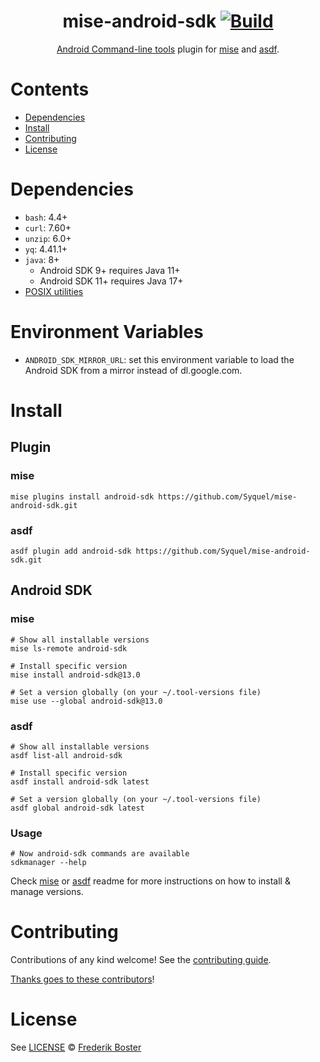 <div align="center">

# mise-android-sdk [![Build](https://github.com/Syquel/mise-android-sdk/actions/workflows/build.yml/badge.svg)](https://github.com/Syquel/mise-android-sdk/actions/workflows/build.yml)

[Android Command-line tools](https://developer.android.com/tools) plugin for [mise](https://mise.jdx.dev/) and [asdf](https://asdf-vm.com).

</div>

# Contents

- [Dependencies](#dependencies)
- [Install](#install)
- [Contributing](#contributing)
- [License](#license)

# Dependencies

- `bash`: 4.4+
- `curl`: 7.60+
- `unzip`: 6.0+
- `yq`: 4.41.1+
- `java`: 8+
  - Android SDK 9+ requires Java 11+
  - Android SDK 11+ requires Java 17+
- [POSIX utilities](https://pubs.opengroup.org/onlinepubs/9699919799/idx/utilities.html)

# Environment Variables
- `ANDROID_SDK_MIRROR_URL`: set this environment variable to load the Android SDK from a mirror instead of dl.google.com.

# Install

## Plugin
### mise
```shell
mise plugins install android-sdk https://github.com/Syquel/mise-android-sdk.git
```

### asdf
```shell
asdf plugin add android-sdk https://github.com/Syquel/mise-android-sdk.git
```

## Android SDK
### mise
```shell
# Show all installable versions
mise ls-remote android-sdk

# Install specific version
mise install android-sdk@13.0

# Set a version globally (on your ~/.tool-versions file)
mise use --global android-sdk@13.0
```

### asdf
```shell
# Show all installable versions
asdf list-all android-sdk

# Install specific version
asdf install android-sdk latest

# Set a version globally (on your ~/.tool-versions file)
asdf global android-sdk latest
```

### Usage
```shell
# Now android-sdk commands are available
sdkmanager --help
```

Check [mise](https://mise.jdx.dev/getting-started.html) or [asdf](https://github.com/asdf-vm/asdf) readme for more instructions on how to
install & manage versions.

# Contributing

Contributions of any kind welcome! See the [contributing guide](contributing.md).

[Thanks goes to these contributors](https://github.com/Syquel/mise-android-sdk/graphs/contributors)!

# License

See [LICENSE](LICENSE) © [Frederik Boster](https://github.com/Syquel/)
